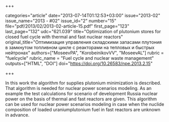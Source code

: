 +++

categories="article"
date="2013-07-14T01:12:53+03:00"
issue="2013-02"
issue_name="2013 - #02"
issue_id="2"
number="15"
file="pdf/2013/02/2013-02-article-15.pdf"
first_page="123"
last_page="132"
udc="621.039"
title="Optimization of plutonium stores for closed fuel cycle with thermal and fast nuclear reactors"
original_title="Оптимизация управления складскими запасами плутония в замкнутом топливном цикле с реакторами на тепловых и быстрых нейтронах"
authors=["MoseevPA", "KorobeinikovVV", "MoseevAL"]
rubric = "fuelcycle"
rubric_name = "Fuel cycle and nuclear waste management"
outputs=["HTML", "DOI"]
doi="https://doi.org/10.26583/npe.2013.2.15"

+++

In this work the algorithm for supplies plutonium minimization is described. That algorithm is needed for nuclear power scenarios modeling. As an example the test calculations for scenario of development Russia nuclear power on the basis of thermal and fast reactors are given. This algorithm can be used for nuclear power scenarios modeling in case when the nuclide composition of loaded uraniumplutonium fuel in fast reactors are unknown in advance.